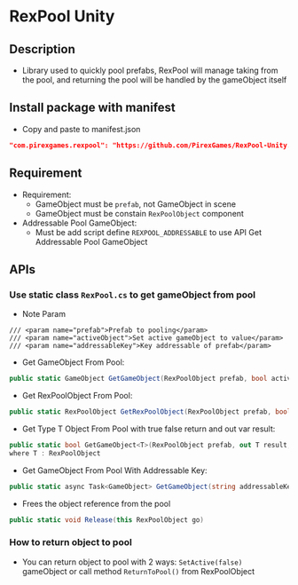 # RexPool Unity

## Description

- Library used to quickly pool prefabs, RexPool will manage taking from the pool, and returning the pool will be handled by the gameObject itself

## Install package with manifest

- Copy and paste to manifest.json

```json
"com.pirexgames.rexpool": "https://github.com/PirexGames/RexPool-Unity.git#1.0.1",
```

## Requirement

- Requirement:
  - GameObject must be `prefab`, not GameObject in scene
  - GameObject must be constain `RexPoolObject` component
- Addressable Pool GameObject:
  - Must be add script define `REXPOOL_ADDRESSABLE` to use API Get Addressable Pool GameObject

## APIs

### Use static class `RexPool.cs` to get gameObject from pool

- Note Param

```
/// <param name="prefab">Prefab to pooling</param>
/// <param name="activeObject">Set active gameObject to value</param>
/// <param name="addressableKey">Key addressable of prefab</param>
```

- Get GameObject From Pool:

```c#
public static GameObject GetGameObject(RexPoolObject prefab, bool activeObject = false)
```

- Get RexPoolObject From Pool:

```c#
public static RexPoolObject GetRexPoolObject(RexPoolObject prefab, bool activeObject = false)
```

- Get Type T Object From Pool with true false return and out var result:

```c#
public static bool GetGameObject<T>(RexPoolObject prefab, out T result, bool activeObject = false)
where T : RexPoolObject
```

- Get GameObject From Pool With Addressable Key:

```c#
public static async Task<GameObject> GetGameObject(string addressableKey, bool activeObject = false)
```

- Frees the object reference from the pool

```c#
public static void Release(this RexPoolObject go)
```

### How to return object to pool

- You can return object to pool with 2 ways: `SetActive(false)` gameObject or call method `ReturnToPool()` from RexPoolObject
